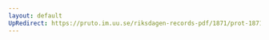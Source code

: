 ```yaml
---
layout: default
UpRedirect: https://pruto.im.uu.se/riksdagen-records-pdf/1871/prot-1871--ak--424/prot-1871--ak--424_008.pdf
---
```

